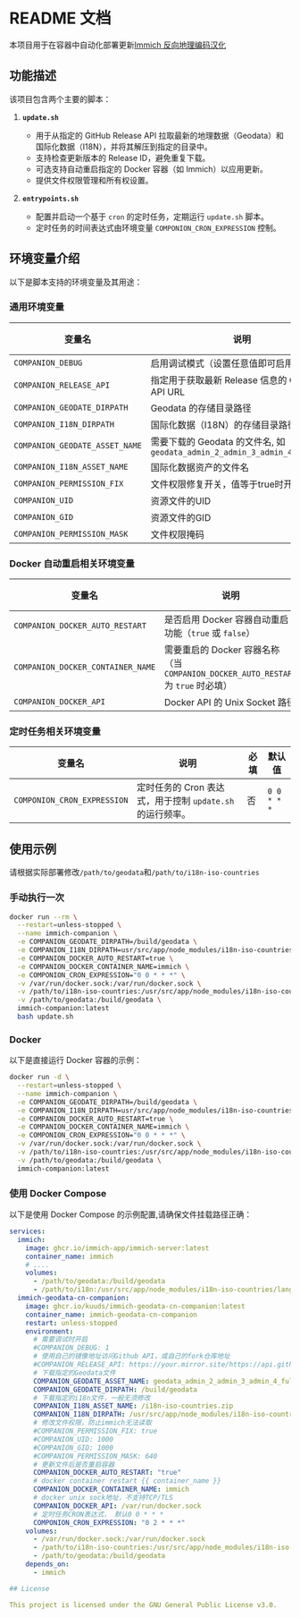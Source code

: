 # README 文档

本项目用于在容器中自动化部署更新[Immich 反向地理编码汉化](https://github.com/ZingLix/immich-geodata-cn)

## 功能描述

该项目包含两个主要的脚本：

1. **`update.sh`**
   - 用于从指定的 GitHub Release API 拉取最新的地理数据（Geodata）和国际化数据（I18N），并将其解压到指定的目录中。
   - 支持检查更新版本的 Release ID，避免重复下载。
   - 可选支持自动重启指定的 Docker 容器（如 Immich）以应用更新。
   - 提供文件权限管理和所有权设置。

1. **`entrypoints.sh`**
   - 配置并启动一个基于 `cron` 的定时任务，定期运行 `update.sh` 脚本。
   - 定时任务的时间表达式由环境变量 `COMPONION_CRON_EXPRESSION` 控制。

## 环境变量介绍

以下是脚本支持的环境变量及其用途：

### **通用环境变量**

| 变量名                     | 说明                                         | 必填 | 默认值                                      |
|----------------------------|--------------------------------------------|----|---------------------------------------------|
| `COMPANION_DEBUG`          | 启用调试模式（设置任意值即可启用）               | 否       | 未启用                                      |
| `COMPANION_RELEASE_API`    | 指定用于获取最新 Release 信息的 GitHub API URL | 否       | `https://api.github.com/repos/ZingLix/immich-geodata-cn/releases/latest` |
| `COMPANION_GEODATE_DIRPATH`| Geodata 的存储目录路径                        | 是       | 无                                          |
| `COMPANION_I18N_DIRPATH`   | 国际化数据（I18N）的存储目录路径                | 是       | 无                                          |
| `COMPANION_GEODATE_ASSET_NAME` | 需要下载的 Geodata 的文件名, 如`geodata_admin_2_admin_3_admin_4_full.zip`| 否 | `geodata.zip`      |
| `COMPANION_I18N_ASSET_NAME`| 国际化数据资产的文件名                         | 否       | `i18n-iso-countries.zip`                    |
| `COMPANION_PERMISSION_FIX` | 文件权限修复开关，值等于true时开启              | 否       | 无                                         |
| `COMPANION_UID`            | 资源文件的UID                                | 否       | `1000`                                      |
| `COMPANION_GID`            | 资源文件的GID                                | 否       | `1000`                                      |
| `COMPANION_PERMISSION_MASK`| 文件权限掩码                                 | 否       | `640`                                       |

### **Docker 自动重启相关环境变量**

| 变量名                        | 说明                                                                 | 必填 | 默认值                      |
|-------------------------------|----------------------------------------------------------------------|-----|-----------------------------|
| `COMPANION_DOCKER_AUTO_RESTART` | 是否启用 Docker 容器自动重启功能（`true` 或 `false`）                 | 否       | `false`                  |
| `COMPANION_DOCKER_CONTAINER_NAME` | 需要重启的 Docker 容器名称（当 `COMPANION_DOCKER_AUTO_RESTART` 为 `true` 时必填） | 否       | `immich`   |
| `COMPANION_DOCKER_API`         | Docker API 的 Unix Socket 路径                                       | 否       | `/var/run/dock.sock`   |

### **定时任务相关环境变量**

| 变量名                     | 说明                                                                 | 必填 | 默认值                      |
|----------------------------|----------------------------------------------------------------------|----|-----------------------------|
| `COMPONION_CRON_EXPRESSION`| 定时任务的 Cron 表达式，用于控制 `update.sh` 的运行频率。              | 否       | `0 0 * * *`                |

## 使用示例

请根据实际部署修改`/path/to/geodata`和`/path/to/i18n-iso-countries`

### 手动执行一次

```bash
docker run --rm \
  --restart=unless-stopped \
  --name immich-companion \
  -e COMPANION_GEODATE_DIRPATH=/build/geodata \
  -e COMPANION_I18N_DIRPATH=usr/src/app/node_modules/i18n-iso-countries \
  -e COMPANION_DOCKER_AUTO_RESTART=true \
  -e COMPANION_DOCKER_CONTAINER_NAME=immich \
  -e COMPONION_CRON_EXPRESSION="0 0 * * *" \
  -v /var/run/docker.sock:/var/run/docker.sock \
  -v /path/to/i18n-iso-countries:/usr/src/app/node_modules/i18n-iso-countries \
  -v /path/to/geodata:/build/geodata \
  immich-companion:latest
  bash update.sh
```

### **Docker**

以下是直接运行 Docker 容器的示例：

```bash
docker run -d \
  --restart=unless-stopped \
  --name immich-companion \
  -e COMPANION_GEODATE_DIRPATH=/build/geodata \
  -e COMPANION_I18N_DIRPATH=usr/src/app/node_modules/i18n-iso-countries \
  -e COMPANION_DOCKER_AUTO_RESTART=true \
  -e COMPANION_DOCKER_CONTAINER_NAME=immich \
  -e COMPONION_CRON_EXPRESSION="0 0 * * *" \
  -v /var/run/docker.sock:/var/run/docker.sock \
  -v /path/to/i18n-iso-countries:/usr/src/app/node_modules/i18n-iso-countries \
  -v /path/to/geodata:/build/geodata \
  immich-companion:latest
```

### 使用 Docker Compose

以下是使用 Docker Compose 的示例配置,请确保文件挂载路径正确：

```yaml
services:
  immich:
    image: ghcr.io/immich-app/immich-server:latest
    container_name: immich
    # ....
    volumes:
      - /path/to/geodata:/build/geodata
      - /path/to/i18n:/usr/src/app/node_modules/i18n-iso-countries/langs
  immich-geodata-cn-companion:
    image: ghcr.io/kuuds/immich-geodata-cn-companion:latest
    container_name: immich-geodata-cn-companion
    restart: unless-stopped
    environment:
      # 需要调试时开启
      #COMPANION_DEBUG: 1
      # 使用自己的镜像地址访问Github API，或自己的fork仓库地址
      #COMPANION_RELEASE_API: https://your.mirror.site/https://api.github.com/repos/ZingLix/immich-geodata-cn/releases/latest
      # 下载指定的Geodata文件
      COMPANION_GEODATE_ASSET_NAME: geodata_admin_2_admin_3_admin_4_full.zip
      COMPANION_GEODATE_DIRPATH: /build/geodata
      # 下载指定的i18n文件，一般无须修改
      COMPANION_I18N_ASSET_NAME: /i18n-iso-countries.zip
      COMPANION_I18N_DIRPATH: /usr/src/app/node_modules/i18n-iso-countries
      # 修改文件权限，防止immich无法读取
      #COMPANION_PERMISSION_FIX: true
      #COMPANION_UID: 1000
      #COMPANION_GID: 1000
      #COMPANION_PERMISSION_MASK: 640
      # 更新文件后是否重启容器
      COMPANION_DOCKER_AUTO_RESTART: "true"
      # docker container restart {{ container_name }}
      COMPANION_DOCKER_CONTAINER_NAME: immich
      # docker unix sock地址，不支持TCP/TLS
      COMPANION_DOCKER_API: /var/run/docker.sock
      # 定时任务CRON表达式， 默认0 0 * * *
      COMPONION_CRON_EXPRESSION: "0 2 * * *"
    volumes:
      - /var/run/docker.sock:/var/run/docker.sock
      - /path/to/i18n-iso-countries:/usr/src/app/node_modules/i18n-iso-countries
      - /path/to/geodata:/build/geodata
    depends_on:
      - immich

## License

This project is licensed under the GNU General Public License v3.0.
